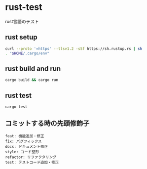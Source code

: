 # rust-test

rust言語のテスト

## rust setup

```bash
curl --proto '=https' --tlsv1.2 -sSf https://sh.rustup.rs | sh
. "$HOME/.cargo/env"
```

## rust build and run

```bash
cargo build && cargo run
```

## rust test

```bash
cargo test
```

## コミットする時の先頭修飾子

```
feat: 機能追加・修正
fix: バグフィックス
docs: ドキュメント修正
style: コード整形
refactor: リファクタリング
test: テストコード追加・修正
```
